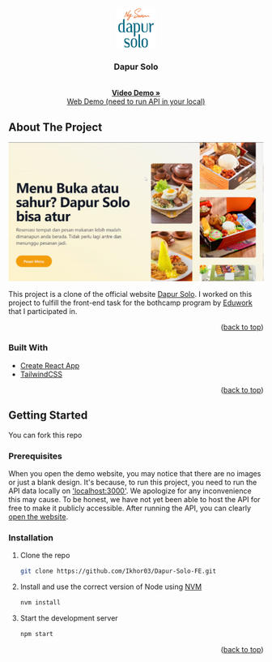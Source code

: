 <a name="readme-top"></a>

<!-- PROJECT LOGO -->
<br />
<div align="center">
  <a href="https://github.com/Ikhor03/Dapur-Solo-FE.git">
    <img src="public/favicon.png" alt="Logo" width="80" height="80">
  </a>

<h3 align="center">Dapur Solo</h3>

  <p align="center">
    <br />
    <a href="https://github.com/github_username/repo_name"><strong>Video Demo »</strong></a>
    <br />
    <a href="https://dapur-solo.vercel.app/">Web Demo (need to run API in your local)</a>
  </p>
</div>

<!-- ABOUT THE PROJECT -->
## About The Project

[![Product Name Screen Shot][product-screenshot]](https://vercel.com/ikhor03/dapur-solo)

This project is a clone of the official website [Dapur Solo](https://dapursolo.com/). I worked on this project to fulfill the front-end task for the bothcamp program by [Eduwork](https://eduwork.id/) that I participated in.

<p align="right">(<a href="#readme-top">back to top</a>)</p>

### Built With

* [Create React App](https://github.com/facebook/create-react-app)
* [TailwindCSS](https://tailwindcss.com/)

<p align="right">(<a href="#readme-top">back to top</a>)</p>

<!-- GETTING STARTED -->
## Getting Started

You can fork this repo

### Prerequisites

When you open the demo website, you may notice that there are no images or just a blank design. It's because, to run this project, you need to run the API data locally on ['localhost:3000'](http://localhost:3000). We apologize for any inconvenience this may cause. To be honest, we have not yet been able to host the API for free to make it publicly accessible. After running the API, you can clearly [open the website](https://dapur-solo.vercel.app).

### Installation

1. Clone the repo
   ```sh
   git clone https://github.com/Ikhor03/Dapur-Solo-FE.git
   ```
2. Install and use the correct version of Node using [NVM](https://github.com/nvm-sh/nvm)
   ```sh
   nvm install
   ```
3. Start the development server

   ```sh
   npm start
   ```

<p align="right">(<a href="#readme-top">back to top</a>)</p>

<!-- MARKDOWN LINKS & IMAGES -->
<!-- https://www.markdownguide.org/basic-syntax/#reference-style-links -->
[product-screenshot]: public/ss.png
[React.js]: https://img.shields.io/badge/React-20232A?style=for-the-badge&logo=react&logoColor=61DAFB
[React-url]: https://reactjs.org/
